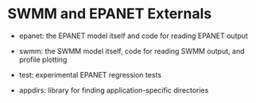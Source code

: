 # SWMM and EPANET Externals

* epanet: the EPANET model itself and code for reading EPANET output

* swmm: the SWMM model itself, code for reading SWMM output, and profile plotting

* test: experimental EPANET regression tests

* appdirs: library for finding application-specific directories
